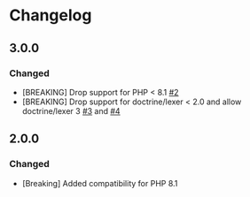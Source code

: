 # Changelog

## 3.0.0

### Changed

- [BREAKING] Drop support for PHP < 8.1 [#2](https://github.com/mapado/request-fields-parser/pull/2)
- [BREAKING] Drop support for doctrine/lexer < 2.0 and allow doctrine/lexer 3 [#3](https://github.com/mapado/request-fields-parser/pull/3) and [#4](https://github.com/mapado/request-fields-parser/pull/4)

## 2.0.0

### Changed

- [Breaking] Added compatibility for PHP 8.1
